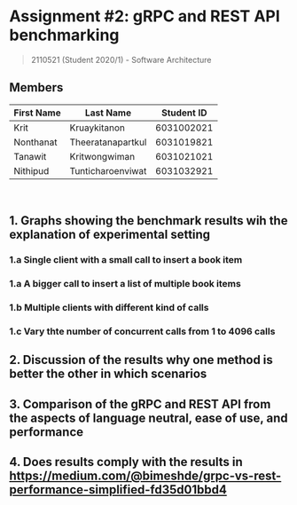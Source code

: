 # Assignment #2: gRPC and REST API benchmarking

> 2110521 (Student 2020/1) - Software Architecture

## Members

| First Name | Last Name         | Student ID |
| ---------- | ----------------- | ---------- |
| Krit       | Kruaykitanon      | 6031002021 |
| Nonthanat  | Theeratanapartkul | 6031019821 |
| Tanawit    | Kritwongwiman     | 6031021021 |
| Nithipud   | Tunticharoenviwat | 6031032921 |

<br>

## 1. Graphs showing the benchmark results wih the explanation of experimental setting

### 1.a Single client with a small call to insert a book item

### 1.a A bigger call to insert a list of multiple book items

### 1.b Multiple clients with different kind of calls

### 1.c Vary thte number of concurrent calls from 1 to 4096 calls

## 2. Discussion of the results why one method is better the other in which scenarios

## 3. Comparison of the gRPC and REST API from the aspects of language neutral, ease of use, and performance

## 4. Does results comply with the results in https://medium.com/@bimeshde/grpc-vs-rest-performance-simplified-fd35d01bbd4
